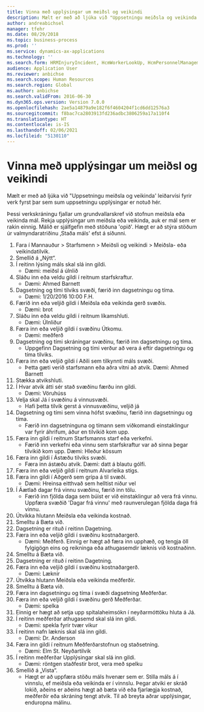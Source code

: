 ```yaml
---
title: Vinna með upplýsingar um meiðsl og veikindi
description: Mælt er með að ljúka við "Uppsetningu meiðsla og veikinda' leiðarvísi fyrir verk fyrst þar sem sum uppsetningu upplýsingar er notuð hér.
author: andreabichsel
manager: tfehr
ms.date: 08/29/2018
ms.topic: business-process
ms.prod: ''
ms.service: dynamics-ax-applications
ms.technology: ''
ms.search.form: HRMInjuryIncident, HcmWorkerLookUp, HcmPersonnelManagementWorkspace
audience: Application User
ms.reviewer: anbichse
ms.search.scope: Human Resources
ms.search.region: Global
ms.author: anbichse
ms.search.validFrom: 2016-06-30
ms.dyn365.ops.version: Version 7.0.0
ms.openlocfilehash: 2ae5a14879a9e182f6f4604204f1cd6dd12576a3
ms.sourcegitcommit: f8bac7ca2803913fd236adbc3806259a17a110f4
ms.translationtype: HT
ms.contentlocale: is-IS
ms.lasthandoff: 02/06/2021
ms.locfileid: "5130110"
---
```

# <a name="maintain-employee-injury-and-illness-information"></a>Vinna með upplýsingar um meiðsl og veikindi



Mælt er með að ljúka við "Uppsetningu meiðsla og veikinda' leiðarvísi fyrir verk fyrst þar sem sum uppsetningu upplýsingar er notuð hér. 



Þessi verkskráningu fjallar um grundvallarskref við stofnun meiðsla eða veikinda mál. Rekja upplýsingar um meiðsla eða veikinda, auk er mál sem er rakin einnig.  Málið er sjálfgefin með stöðuna 'opið'.  Hægt er að stýra stöðum úr valmyndaratriðinu ‚Staða máls' efst á síðunni.

1. Fara í Mannauður > Starfsmenn > Meiðsli og veikindi > Meiðsla- eða veikindatilvik.
2. Smellið á „Nýtt“.
3. Í reitinn lýsing máls skal slá inn gildi.
    * Dæmi: meiðsl á úlnlið  
4. Sláðu inn eða veldu gildi í reitnum starfskraftur.
    * Dæmi: Ahmed Barnett  
5. Dagsetning og tími tilviks svæði, færið inn dagsetningu og tíma.
    * Dæmi: 1/20/2016 10:00 F.H.  
6. Færið inn eða veljið gildi í Meiðsla eða veikinda gerð svæðis.
    * Dæmi: brot  
7. Sláðu inn eða veldu gildi í reitnum líkamshluti.
    * Dæmi: Úlnliður  
8. Færa inn eða veljið gildi í svæðinu Útkomu.
    * Dæmi: meðferð  
9. Dagsetning og tími skráningar svæðinu, færið inn dagsetningu og tíma.
    * Uppgefinn Dagsetning og tími verður að vera á eftir dagsetningu og tíma tilviks.  
10. Færa inn eða veljið gildi í Aðili sem tilkynnti máls svæði.
    * Þetta gæti verið starfsmann eða aðra vitni að atvik.  Dæmi: Ahmed Barnett  
11. Stækka atvikshluti.
12. Í Hvar atvik átti sér stað svæðinu færðu inn gildi.
    * Dæmi: Vöruhúss  
13. Velja skal Já í svæðinu á vinnusvæði.
    * Hafi þetta tilvik gerst á vinnusvæðinu, veljið já  
14. Dagsetning og tími sem vinna hófst svæðinu, færið inn dagsetningu og tíma.
    * Færið inn dagsetninguna og tímann sem viðkomandi einstaklingur var fyrir áhrifum, áður en tilvikið kom upp.  
15. Færa inn gildi í reitnum Starfsmanns starf eða verkefni.
    * Færið inn verkefni eða vinnu sem starfskraftur var að sinna þegar tilvikið kom upp.  Dæmi: Hleður kössum  
16. Færa inn gildi í Ástæðu tilviks svæði.
    * Færa inn ástæðu atvik.  Dæmi: datt á blautu gólfi.  
17. Færa inn eða veljið gildi í reitnum Alvarleika stigs.
18. Færa inn gildi í Aðgerð sem grípa á til svæði.
    * Dæmi: Hreinsa eitthvað sem helltist niður vel  
19. Í Áætlað dagar frá vinnu svæðinu, færið inn tölu.
    * Færið inn fjölda daga sem búist er við einstaklingur að vera frá vinnu.  Uppfæra svæðið 'Dagar frá vinnu' með raunverulegan fjölda daga frá vinnu.  
20. Útvíkka hlutann Meiðsla eða veikinda kostnað.
21. Smelltu á Bæta við.
22. Dagsetning er rituð í reitinn Dagetning.
23. Færa inn eða veljið gildi í svæðinu kostnaðargerð.
    * Dæmi: Meðferð. Einnig er hægt að færa inn upphæð, og tengja öll fylgigögn eins og reikninga eða athugasemdir læknis við kostnaðinn.  
24. Smelltu á Bæta við.
25. Dagsetning er rituð í reitinn Dagetning.
26. Færa inn eða veljið gildi í svæðinu kostnaðargerð.
    * Dæmi: Læknir  
27. Útvíkka hlutann Meiðsla eða veikinda meðferðir.
28. Smelltu á Bæta við.
29. Færa inn dagsetningu og tíma í svæði dagsetning Meðferðar.
30. Færa inn eða veljið gildi í svæðinu gerð Meðferðar.
    * Dæmi: spelka  
31. Einnig er hægt að setja upp spítalaheimsókn í neyðarmóttöku hluta á Já.
32. Í reitinn meðferðar athugasemd skal slá inn gildi.
    * Dæmi: spekla fyrir tvær vikur  
33. Í reitinn nafn læknis skal slá inn gildi.
    * Dæmi: Dr. Anderson  
34. Færa inn gildi í reitnum Meðferðarstofnun og staðsetning.
    * Dæmi: Elm St. Neyðartilvik  
35. Í reitinn meðferðar Upplýsingar skal slá inn gildi.
    * Dæmi: röntgen staðfestir brot, vera með spelku  
36. Smellið á „Vista“.
    * Hægt er að uppfæra stöðu máls hvenær sem er.  Stilla máls á í vinnslu, ef meiðsla eða veikinda er í vinnslu.  Þegar atviki er skráð lokið, aðeins er aðeins hægt að bæta við eða fjarlægja kostnað, meðferðir eða skráning tengt atvik.  Til að breyta aðrar upplýsingar, enduropna málinu.  

